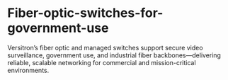 # Fiber-optic-switches-for-government-use
Versitron’s fiber optic and managed switches support secure video surveillance, government use, and industrial fiber backbones—delivering reliable, scalable networking for commercial and mission-critical environments.

